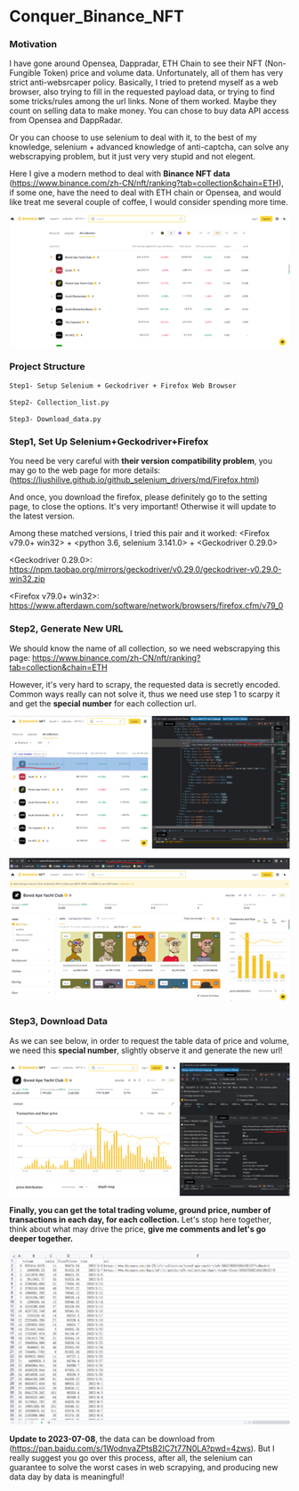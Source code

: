 # Conquer_Binance_NFT

### Motivation
I have gone around Opensea, Dappradar, ETH Chain to see their NFT (Non-Fungible Token) price and volume data. Unfortunately, all of them has very strict anti-websrcaper policy. Basically, I tried to pretend myself as a web browser, also trying to fill in the requested payload data, or trying to find some tricks/rules among the url links. None of them worked. Maybe they count on selling data to make money. You can chose to buy data API access from Opensea and DappRadar. 

Or you can choose to use selenium to deal with it, to the best of my knowledge, selenium + advanced knowledge of anti-captcha, can solve any webscrapying problem, but it just very very stupid and not elegent.

Here I give a modern method to deal with **Binance NFT data** (https://www.binance.com/zh-CN/nft/ranking?tab=collection&chain=ETH), if some one, have the need to deal with ETH chain or Opensea, and would like treat me several couple of coffee, I would consider spending more time. 

![Image text](https://github.com/Neural-Finance/Conquer_Binance_NFT/blob/main/fig/Binance-NFT-Page.png)


### Project Structure
```
Step1- Setup Selenium + Geckodriver + Firefox Web Browser
```

```
Step2- Collection_list.py
```

```
Step3- Download_data.py
```

### Step1, Set Up Selenium+Geckodriver+Firefox
You need be very careful with **their version compatibility problem**, you may go to the web page for more details: (https://liushilive.github.io/github_selenium_drivers/md/Firefox.html)

And once, you download the firefox, please definitely go to the setting page, to close the <automatic update> options. It's very important! Otherwise it will update to the latest version.

Among these matched versions, I tried this pair and it worked: 	<Firefox v79.0+ win32> + <python 3.6, selenium 3.141.0> + <Geckodriver 0.29.0>

<Geckodriver 0.29.0>:  https://npm.taobao.org/mirrors/geckodriver/v0.29.0/geckodriver-v0.29.0-win32.zip

<Firefox v79.0+ win32>: https://www.afterdawn.com/software/network/browsers/firefox.cfm/v79_0


### Step2, Generate New URL
We should know the name of all collection, so we need webscrapying this page: https://www.binance.com/zh-CN/nft/ranking?tab=collection&chain=ETH

However, it's very hard to scrapy, the requested data is secretly encoded. Common ways really can not solve it, thus we need use step 1 to scarpy it and get the **special number** for each collection url.

![Image text](https://github.com/Neural-Finance/Conquer_Binance_NFT/blob/main/fig/Special-number1.png)

![Image text](https://github.com/Neural-Finance/Conquer_Binance_NFT/blob/main/fig/Special-number2.png)


### Step3, Download Data

As we can see below, in order to request the table data of price and volume, we need this **special number**, slightly observe it and generate the new url! 

![Image text](https://github.com/Neural-Finance/Conquer_Binance_NFT/blob/main/fig/Special-number3.png)

**Finally, you can get the total trading volume, ground price, number of transactions in each day, for each collection.** Let's stop here together, think about what may drive the price, **give me comments and let's go deeper together.**

![Image text](https://github.com/Neural-Finance/Conquer_Binance_NFT/blob/main/fig/Saved-data.png)


**Update to 2023-07-08**, the data can be download from (https://pan.baidu.com/s/1WodnvaZPtsB2IC7t77N0LA?pwd=4zws). But I really suggest you go over this process, after all, the selenium can guarantee to solve the worst cases in web scrapying, and producing new data day by data is meaningful!
